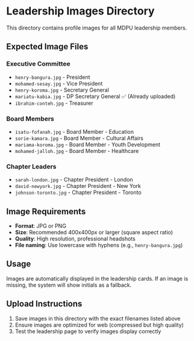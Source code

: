 # Leadership Images Directory

This directory contains profile images for all MDPU leadership members.

## Expected Image Files

### Executive Committee
- `henry-bangura.jpg` - President
- `mohamed-sesay.jpg` - Vice President  
- `henry-koroma.jpg` - Secretary General
- `mariatu-kabia.jpg` - DP Secretary General ✅ (Already uploaded)
- `ibrahim-conteh.jpg` - Treasurer

### Board Members
- `isatu-fofanah.jpg` - Board Member - Education
- `sorie-kamara.jpg` - Board Member - Cultural Affairs
- `mariama-koroma.jpg` - Board Member - Youth Development
- `mohamed-jalloh.jpg` - Board Member - Healthcare

### Chapter Leaders
- `sarah-london.jpg` - Chapter President - London
- `david-newyork.jpg` - Chapter President - New York
- `johnson-toronto.jpg` - Chapter President - Toronto

## Image Requirements

- **Format**: JPG or PNG
- **Size**: Recommended 400x400px or larger (square aspect ratio)
- **Quality**: High resolution, professional headshots
- **File naming**: Use lowercase with hyphens (e.g., `henry-bangura.jpg`)

## Usage

Images are automatically displayed in the leadership cards. If an image is missing, the system will show initials as a fallback.

## Upload Instructions

1. Save images in this directory with the exact filenames listed above
2. Ensure images are optimized for web (compressed but high quality)
3. Test the leadership page to verify images display correctly













